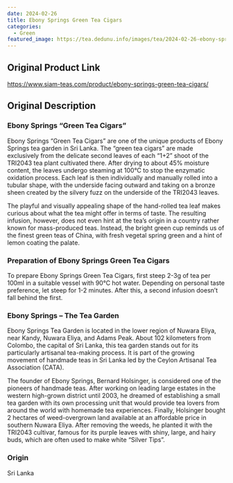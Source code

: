 ```yaml
---
date: 2024-02-26
title: Ebony Springs Green Tea Cigars
categories:
  - Green
featured_image: https://tea.dedunu.info/images/tea/2024-02-26-ebony-springs-green-tea-cigars-1.jpg
---
```


## Original Product Link

<https://www.siam-teas.com/product/ebony-springs-green-tea-cigars/>

## Original Description

### Ebony Springs “Green Tea Cigars”

Ebony Springs “Green Tea Cigars” are one of the unique products of Ebony Springs tea garden in Sri Lanka. The “green tea cigars” are made exclusively from the delicate second leaves of each “1+2” shoot of the TRI2043 tea plant cultivated there. After drying to about 45% moisture content, the leaves undergo steaming at 100°C to stop the enzymatic oxidation process. Each leaf is then individually and manually rolled into a tubular shape, with the underside facing outward and taking on a bronze sheen created by the silvery fuzz on the underside of the TRI2043 leaves.

The playful and visually appealing shape of the hand-rolled tea leaf makes curious about what the tea might offer in terms of taste. The resulting infusion, however, does not even hint at the tea’s origin in a country rather known for mass-produced teas. Instead, the bright green cup reminds us of the finest green teas of China, with fresh vegetal spring green and a hint of lemon coating the palate.

### Preparation of Ebony Springs Green Tea Cigars

To prepare Ebony Springs Green Tea Cigars, first steep 2-3g of tea per 100ml in a suitable vessel with 90°C hot water. Depending on personal taste preference, let steep for 1-2 minutes. After this, a second infusion doesn’t fall behind the first.

### Ebony Springs – The Tea Garden

Ebony Springs Tea Garden is located in the lower region of Nuwara Eliya, near Kandy, Nuwara Eliya, and Adams Peak. About 102 kilometers from Colombo, the capital of Sri Lanka, this tea garden stands out for its particularly artisanal tea-making process. It is part of the growing movement of handmade teas in Sri Lanka led by the Ceylon Artisanal Tea Association (CATA).

The founder of Ebony Springs, Bernard Holsinger, is considered one of the pioneers of handmade teas. After working on leading large estates in the western high-grown district until 2003, he dreamed of establishing a small tea garden with its own processing unit that would provide tea lovers from around the world with homemade tea experiences. Finally, Holsinger bought 2 hectares of weed-overgrown land available at an affordable price in southern Nuwara Eliya. After removing the weeds, he planted it with the TRI2043 cultivar, famous for its purple leaves with shiny, large, and hairy buds, which are often used to make white “Silver Tips”.

### Origin

Sri Lanka
